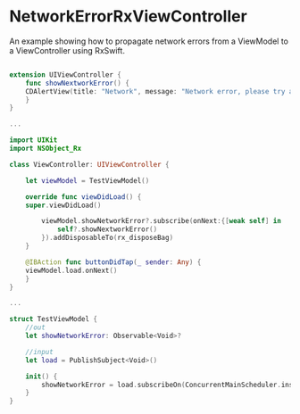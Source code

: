 # NetworkErrorRxViewController
An example showing how to propagate network errors from a ViewModel to a ViewController using RxSwift.

```swift

extension UIViewController {
    func showNextworkError() {
    CDAlertView(title: "Network", message: "Network error, please try again...", type: .error).show()
    }
}

...

import UIKit
import NSObject_Rx

class ViewController: UIViewController {

    let viewModel = TestViewModel()

    override func viewDidLoad() {
    super.viewDidLoad()

        viewModel.showNetworkError?.subscribe(onNext:{[weak self] in
            self?.showNextworkError()
        }).addDisposableTo(rx_disposeBag)
    }

    @IBAction func buttonDidTap(_ sender: Any) {
    viewModel.load.onNext()
    }
}

...

struct TestViewModel {
    //out
    let showNetworkError: Observable<Void>?

    //input
    let load = PublishSubject<Void>()

    init() {
        showNetworkError = load.subscribeOn(ConcurrentMainScheduler.instance)
    }
}

```

